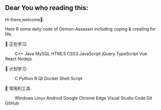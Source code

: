 ## Dear You who reading this:

Hi there,welcome👋.

Here R some daily code of Demon-Assassin including coping & creating for life.

💪 正在学习:

   C++ Java MySQL HTML5 CSS3 JavaScript jQuery TypeScript Vue React Nodejs

🧠 计划学习:

   C Python R Qt Docker Shell Script

🧰 常用的工具:

   Windows Linux Android Google Chrome Edge Visual Studio Code Git GitHub

<!--
**Demon-Assassin/Demon-Assassin** is a ✨ _special_ ✨ repository because its `README.md` (this file) appears on your GitHub profile.


Here are some ideas to get you started:

- 🔭 I’m currently working on ...
- 🌱 I’m currently learning ...
- 👯 I’m looking to collaborate on ...
- 🤔 I’m looking for help with ...
- 💬 Ask me about ...
- 📫 How to reach me: ...
- 😄 Pronouns: ...
- ⚡ Fun fact: ...
-->
